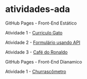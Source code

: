 # atividades-ada

GitHub Pages - Front-End Estático

<span>Atividade 1 - </span><a href="https://alexdeft.github.io/atividades-ada/Front-End%20Estatico/atividade1" target="_blank" rel="noopener noreferrer">Curriculo Gato</a> 

<span>Atividade 2 - </span><a href="https://alexdeft.github.io/atividades-ada/Front-End%20Estatico/atividade2" target="_blank" rel="noopener noreferrer">Formulário usando API</a>

<span>Atividade 3 - </span><a href="https://alexdeft.github.io/atividades-ada/Front-End%20Estatico/atividade3" target="_blank" rel="noopener noreferrer">Café do Ronaldo</a>

</h1>GitHub Pages - Front-End Dianamico</h1>

<span>Atividade 1 - </span><a href = "https://alexdeft.github.io/atividades-ada/Front-End%20Dinamico/template/" target="_blank" rel= "noopener noreferrer">Churrascômetro</a>
